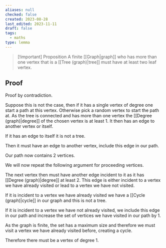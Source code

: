 ```yaml
---
aliases: null
checked: false
created: 2023-08-28
last_edited: 2023-11-11
draft: false
tags:
  - maths
type: lemma
---
```

>[!important] Proposition
>A finite [[Graph|graph]] who has more than one vertex that is a [[Tree (graph)|tree]] must have at least two leaf vertex.

## Proof

Proof by contradiction.

Suppose this is not the case, then if it has a single vertex of degree one start a path at this vertex. Otherwise pick a random vertex to start the path at. As the tree is connected and has more than one vertex the [[Degree (graph)|degree]] of the chosen vertex is at least 1. It then has an edge to another vertex or itself.

If it has an edge to itself it is not a tree.

Then it must have an edge to another vertex, include this edge in our path.

Our path now contains 2 vertices.

We will now repeat the following argument for proceeding vertices.

The next vertex then must have another edge incident to it as it has [[Degree (graph)|degree]] at least 2. This edge is either incident to a vertex we have already visited or lead to a vertex we have not visited.

If it is incident to a vertex we have already visited we have a [[Cycle (graph)|cycle]] in our graph and this is not a tree.

If it is incident to a vertex we have not already visited, we include this edge in our path and increase the set of vertices we have visited in our path by 1.

As the graph is finite, the set has a maximum size and therefore we must visit a vertex we have already visited before, creating a cycle.

Therefore there must be a vertex of degree 1.
